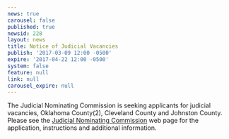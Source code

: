 ```yaml
---
news: true
carousel: false
published: true
newsid: 228
layout: news
title: Notice of Judicial Vacancies
publish: '2017-03-09 12:00 -0500'
expire: '2017-04-22 12:00 -0500'
system: false
feature: null
link: null
carousel_expire: null
---
```

The Judicial Nominating Commission is seeking applicants for judicial vacancies, Oklahoma County(2), Cleveland County and Johnston County. Please see the <a href="http://www.oscn.net/jnc/about" target="_blank">Judicial Nominating Commission</a> web page for the application, instructions and additional information.

